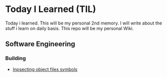# Today I Learned (TIL)

Today i learned. This will be my personal 2nd memory. I will write about the stuff i learn on daily basis. This repo will be my personal Wiki. 


## Software Engineering

### Building 

- [Inpsecting object files symbols](sw/building/obj_symbols.md)



